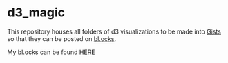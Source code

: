 # d3_magic
This repository houses all folders of d3 visualizations to be made into [Gists](https://help.github.com/articles/about-gists/ "About gists") so that they can be posted on [bl.ocks](http://bost.ocks.org/mike/block/ "Let's Make a Block"). 


My bl.ocks can be found [HERE](http://bl.ocks.org/jessicafreaner "jessicafreaner’s blocks")
